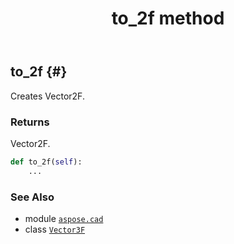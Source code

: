 ﻿---
title: to_2f method
second_title: Aspose.CAD for Python via .NET API References
description: 
type: docs
weight: 90
url: /python-net/aspose.cad/vector3f/to_2f/
is_root: false
---

## to_2f {#}

Creates Vector2F.


### Returns 


Vector2F.


```python
def to_2f(self):
    ...
```





### See Also
* module [`aspose.cad`](../../)
* class [`Vector3F`](/cad/python-net/aspose.cad/vector3f)

